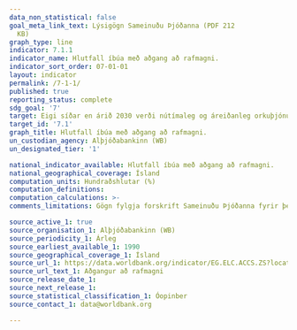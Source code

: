 ```yaml
---
data_non_statistical: false
goal_meta_link_text: Lýsigögn Sameinuðu Þjóðanna (PDF 212
  KB)
graph_type: line
indicator: 7.1.1
indicator_name: Hlutfall íbúa með aðgang að rafmagni.
indicator_sort_order: 07-01-01
layout: indicator
permalink: /7-1-1/
published: true
reporting_status: complete
sdg_goal: '7'
target: Eigi síðar en árið 2030 verði nútímaleg og áreiðanleg orkuþjónusta í boði alls staðar í heiminum á viðráðanlegu verði.
target_id: '7.1'
graph_title: Hlutfall íbúa með aðgang að rafmagni.
un_custodian_agency: Alþjóðabankinn (WB)
un_designated_tier: '1'

national_indicator_available: Hlutfall íbúa með aðgang að rafmagni.
national_geographical_coverage: Ísland
computation_units: Hundraðshlutar (%)
computation_definitions:
computation_calculations: >-
comments_limitations: Gögn fylgja forskrift Sameinuðu Þjóðanna fyrir þennan mælikvarða. Þessi mælikvarði var fundin í samstarfi við málefnasérfræðinga.

source_active_1: true
source_organisation_1: Alþjóðabankinn (WB)
source_periodicity_1: Árleg
source_earliest_available_1: 1990
source_geographical_coverage_1: Ísland
source_url_1: https://data.worldbank.org/indicator/EG.ELC.ACCS.ZS?locations=IS
source_url_text_1: Aðgangur að rafmagni
source_release_date_1:
source_next_release_1:
source_statistical_classification_1: Óopinber
source_contact_1: data@worldbank.org

---
```

